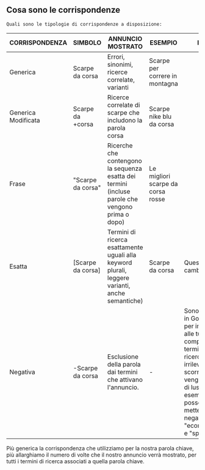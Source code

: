   ## Cosa sono le corrispondenze
    
    Quali sono le tipologie di corrispondenze a disposizione:
    
|CORRISPONDENZA|SIMBOLO|ANNUNCIO MOSTRATO|ESEMPIO|INFO|
|---|---|---|---|---|
|Generica|Scarpe da corsa|Errori, sinonimi, ricerce correlate, varianti|Scarpe per correre in montagna|   |
|Generica Modificata|Scarpe da +corsa|Ricerce correlate di scarpe che includono la parola corsa|Scarpe nike blu da corsa|   |
|Frase|"Scarpe da corsa"|Ricerche che contengono la sequenza esatta dei termini (incluse parole che vengono prima o dopo)|Le migliori scarpe da corsa rosse|   |
|Esatta|[Scarpe da corsa]|Termini di ricerca esattamente uguali alla keyword plurali, leggere varianti, anche semantiche)|Scarpe da corsa|Questa sta cambiando|
|Negativa|-Scarpe da corsa|Esclusione della parola dai termini che attivano l'annuncio.|-|Sono utiizzate in Google Ads per impedire alle tue ads di comparire per termini di ricerca irrilevanti o scorretti. Se vengo scarpe di lusso per esempio posso mettere come negative "economiche" e "sporitve".|



Più generica la corrispondenza che utilizziamo per la nostra parola chiave, più allarghiamo il numero di volte che il nostro annuncio verrà mostrato, per tutti i termini di ricerca associati a quella parola chiave.
